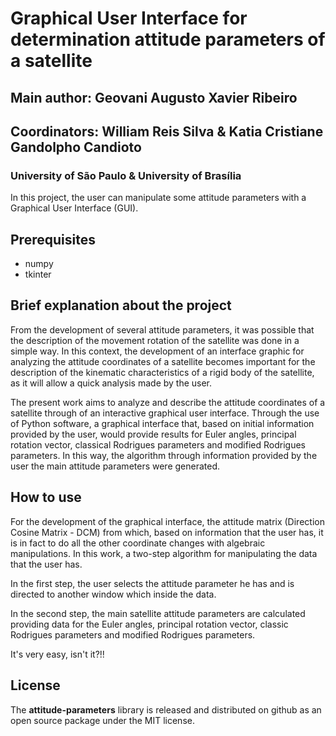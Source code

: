 # Graphical User Interface for determination attitude parameters of a satellite

## Main author: Geovani Augusto Xavier Ribeiro
## Coordinators: William Reis Silva & Katia Cristiane Gandolpho Candioto

### University of São Paulo & University of Brasília

In this project, the user can manipulate some attitude parameters with a Graphical User Interface (GUI).

## Prerequisites
- numpy
- tkinter

## Brief explanation about the project

From the development of several attitude parameters, it was possible that the description of the movement rotation of the satellite was done in a simple way. In this context, the development of an interface graphic for analyzing the attitude coordinates of a satellite becomes important for the description of the kinematic characteristics of a rigid body of the satellite, as it will allow a quick analysis made by the user.

The present work aims to analyze and describe the attitude coordinates of a satellite through of an interactive graphical user interface. Through the use of Python software, a graphical interface that, based on initial information provided by the user, would provide results for Euler angles, principal rotation vector, classical Rodrigues parameters and modified Rodrigues parameters. In this way, the algorithm through information provided by the user the main attitude parameters were generated.

## How to use

For the development of the graphical interface, the attitude matrix (Direction Cosine Matrix - DCM) from which, based on information that the user has, it is in fact to do all the other coordinate changes with algebraic manipulations. In this work, a two-step algorithm for manipulating the data that the user has.

In the first step, the user selects the attitude parameter he has and is directed to another window which inside the data.

In the second step, the main satellite attitude parameters are calculated providing data for the Euler angles, principal rotation vector, classic Rodrigues parameters and modified Rodrigues parameters.

It's very easy, isn't it?!!

## License
The __attitude-parameters__ library is released and distributed on github as an open source package under the MIT license.
